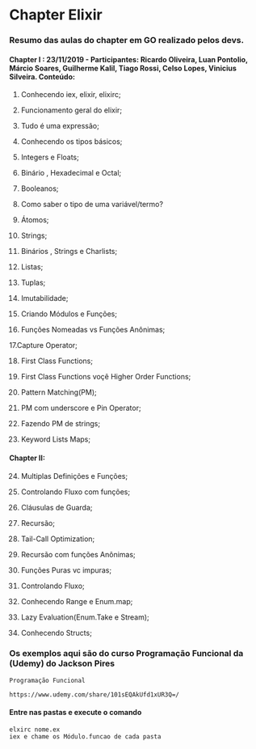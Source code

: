 # Chapter Elixir

### Resumo das aulas do chapter em GO realizado pelos devs.

#### Chapter I : 23/11/2019 - Participantes: Ricardo Oliveira, Luan Pontolio, Márcio Soares, Guilherme Kalil, Tiago Rossi, Celso Lopes, Vinicius Silveira. Conteúdo:

1. Conhecendo iex, elixir, elixirc;

2. Funcionamento geral do elixir;

3. Tudo é uma expressão;

4. Conhecendo os tipos básicos;

5. Integers e Floats;

6. Binário , Hexadecimal e Octal;

7. Booleanos;

8. Como saber o tipo de uma variável/termo?

9. Átomos;

10. Strings;

11. Binários , Strings e Charlists;

12. Listas;

13. Tuplas;

14. Imutabilidade;

15. Criando Módulos e Funções;

16. Funções Nomeadas vs Funções Anônimas;

17.Capture Operator;

18. First Class Functions;

19. First Class Functions voçê Higher Order Functions;

20. Pattern Matching(PM);

21. PM com underscore e Pin Operator;

22. Fazendo PM de strings;

23. Keyword Lists  Maps;


#### Chapter II: 

24. Multiplas Definições e Funções;

25. Controlando Fluxo com funções;

26. Cláusulas de Guarda;

27. Recursão;

28. Tail-Call Optimization;

29. Recursão com funções Anônimas;

30. Funções Puras vc impuras;
31. Controlando Fluxo;

32. Conhecendo Range e Enum.map;

33. Lazy Evaluation(Enum.Take e Stream);
34. Conhecendo Structs;


### Os exemplos aqui são do curso Programação Funcional da (Udemy) do Jackson Pires
 
    Programação Funcional

    https://www.udemy.com/share/101sEQAkUfd1xUR3Q=/

#### Entre nas pastas e execute o comando

    elxirc nome.ex
    iex e chame os Módulo.funcao de cada pasta
